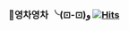 ### 🌱영차영차 ╰(⊡-⊡)و [![Hits](https://hits.seeyoufarm.com/api/count/incr/badge.svg?url=https%3A%2F%2Fgithub.com%2Frim0703&count_bg=%2379C83D&title_bg=%23555555&icon=&icon_color=%23E7E7E7&title=hits&edge_flat=false)](https://hits.seeyoufarm.com)

<!--
**rim0703/rim0703** is a ✨ _special_ ✨ repository because its `README.md` (this file) appears on your GitHub profile.

Here are some ideas to get you started:

- 🔭 I’m currently working on ...
- 🌱 I’m currently learning ...
- 👯 I’m looking to collaborate on ...
- 🤔 I’m looking for help with ...
- 💬 Ask me about ...
- 📫 How to reach me: ...
- 😄 Pronouns: ...
- ⚡ Fun fact: ...
-->

<!-- ![rim0703's github stats](https://github-readme-stats.vercel.app/api?username=rim0703) 
<b>1일1커밋!</b> 

개강 3/2(화)

[![Solved.ac
프로필](http://mazassumnida.wtf/api/v2/generate_badge?boj=rim0703)](https://solved.ac/rim0703)

-->
